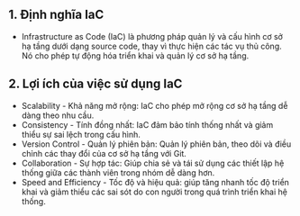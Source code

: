## 1. Định nghĩa IaC

- Infrastructure as Code (IaC) là phương pháp quản lý và cấu hình cơ sở hạ tầng dưới dạng source code, thay vì thực hiện các tác vụ thủ công. Nó cho phép tự động hóa triển khai và quản lý cơ sở hạ tầng.

## 2. Lợi ích của việc sử dụng IaC

- Scalability - Khả năng mở rộng: IaC cho phép mở rộng cơ sở hạ tầng dễ dàng theo nhu cầu.
- Consistency - Tính đồng nhất: IaC đảm bảo tính thống nhất và giảm thiểu sự sai lệch trong cấu hình.
- Version Control - Quản lý phiên bản: Quản lý phiên bản, theo dõi và điều chỉnh các thay đổi của cơ sở hạ tầng với Git.
- Collaboration - Sự hợp tác: Giúp chia sẻ và tái sử dụng các thiết lập hệ thống giữa các thành viên trong nhóm dễ dàng hơn.
- Speed and Efficiency - Tốc độ và hiệu quả: giúp tăng nhanh tốc độ triển khai và giảm thiểu các sai sót do con người trong quá trình triển khai hệ thống.
